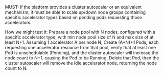 MUST: If the platform provides a cluster autoscaler or an equivalent mechanism, it must be able to scale up/down node groups containing specific accelerator types based on pending pods requesting those accelerators.

How we might test it: Prepare a node pool with N nodes, configured with a specific accelerator type, with min node pool size of N and max size of at least N+1. Assuming 1 accelerator A per node N, Create (A*N)+1 Pods, each requesting one accelerator resource from that pool, verify that at least one Pod is unschedulable (Pending), and the cluster autoscaler will increase the node count to N+1, causing the Pod to be Running. Delete that Pod, then the cluster autoscaler will remove the idle accelerator node, returning the node count to N.
